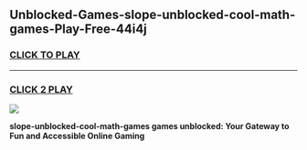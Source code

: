 
## Unblocked-Games-slope-unblocked-cool-math-games-Play-Free-44i4j
<h3>
<a href="https://premium76.site?title=slope-unblocked-cool-math-games&ref=18A">CLICK TO PLAY</a></h3>
<hr>

<h3>
<a href="https://premium76.site?title=slope-unblocked-cool-math-games&ref=18A">CLICK 2 PLAY</a>
  
</h3>

<a href="https://premium76.site?title=slope-unblocked-cool-math-games&ref=18A"><img src="https://clearcache.store/games.png"></a>


**slope-unblocked-cool-math-games games unblocked: Your Gateway to Fun and Accessible Online Gaming**
